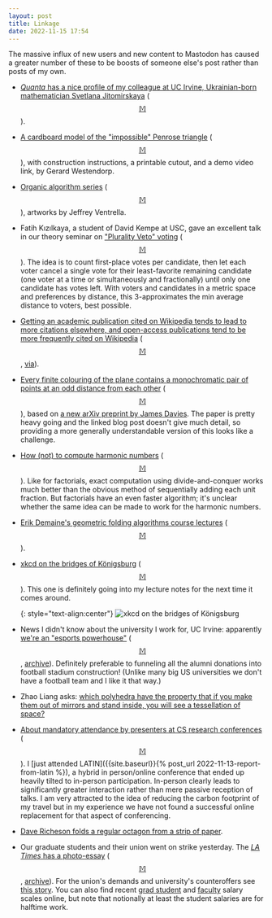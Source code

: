 ```yaml
---
layout: post
title: Linkage
date: 2022-11-15 17:54
---
```

The massive influx of new users and new content to Mastodon has caused a greater number of these to be boosts of someone else's post rather than posts of my own.

* [_Quanta_ has a nice profile of my colleague at UC Irvine, Ukrainian-born mathematician Svetlana Jitomirskaya](https://www.quantamagazine.org/in-math-and-life-svetlana-jitomirskaya-stares-down-complexity-20221101/) <span style="white-space:nowrap">([$$\mathbb{M}$$](https://mathstodon.xyz/@11011110/109269250786290297)).</span>

* [A cardboard model of the "impossible" Penrose triangle](https://westy31.home.xs4all.nl/Penrose/Carboard_Impossible_Penrose_triangle.html) <span style="white-space:nowrap">([$$\mathbb{M}$$](https://mathstodon.xyz/@GerardWestendorp/109259133843305538)),</span> with construction instructions, a printable cutout, and a demo video link, by Gerard Westendorp.

* [Organic algorithm series](https://ventrella.com/organic-algorithm/) <span style="white-space:nowrap">([$$\mathbb{M}$$](https://mathstodon.xyz/@11011110/109282060578920502)),</span> artworks by Jeffrey Ventrella.

* Fatih Kızılkaya, a student of David Kempe at USC, gave an excellent talk in our theory seminar on ["Plurality Veto" voting](https://arxiv.org/abs/2206.07098) <span style="white-space:nowrap">([$$\mathbb{M}$$](https://mathstodon.xyz/@11011110/109288019438622582)).</span> The idea is to count first-place votes per candidate, then let each voter cancel a single vote for their least-favorite remaining candidate (one voter at a time or simultaneously and fractionally) until only one candidate has votes left. With voters and candidates in a metric space and preferences by distance, this 3-approximates the min average distance to voters, best possible.

* [Getting an academic publication cited on Wikipedia tends to lead to more citations elsewhere, and open-access publications tend to be more frequently cited on Wikipedia](https://scholarlykitchen.sspnet.org/2022/11/01/guest-post-wikipedias-citations-are-influencing-scholars-and-publishers/) <span style="white-space:nowrap">([$$\mathbb{M}$$](https://mathstodon.xyz/@11011110/109292417799090772),</span> [via](https://retractionwatch.com/2022/11/05/weekend-reads-double-edition-sciences-nasty-photoshopping-problem-dr-ozs-publication-ban-image-manipulation-detection-software/)).

* [Every finite colouring of the plane contains a monochromatic pair of points at an odd distance from each other](https://gilkalai.wordpress.com/2022/10/19/james-davies-every-finite-colouring-of-the-plane-contains-a-monochromatic-pair-of-points-at-an-odd-distance-from-each-other/) <span style="white-space:nowrap">([$$\mathbb{M}$$](https://mathstodon.xyz/@11011110/109299861480951154)),</span> based on [a new arXiv preprint by James Davies](https://arxiv.org/abs/2209.15598). The paper is pretty heavy going and the linked blog post doesn't give much detail, so providing a more generally understandable version of this looks like a challenge.

* [How (not) to compute harmonic numbers](http://fredrik-j.blogspot.com/2009/02/how-not-to-compute-harmonic-numbers.html) <span style="white-space:nowrap">([$$\mathbb{M}$$](https://mathstodon.xyz/@peterluschny/109280460006661224)).</span> Like for factorials, exact computation using divide-and-conquer works much better than the obvious method of sequentially adding each unit fraction. But factorials have an even faster algorithm; it's unclear whether the same idea can be made to work for the harmonic numbers.

* [Erik Demaine's geometric folding algorithms course lectures](http://courses.csail.mit.edu/6.849/fall12/lectures/C01.html)
 <span style="white-space:nowrap">([$$\mathbb{M}$$](https://mathstodon.xyz/@j2kun/109305200398869548)).</span>

* [xkcd on the bridges of Königsburg](https://xkcd.com/2694/) <span style="white-space:nowrap">([$$\mathbb{M}$$](https://mastodon.xyz/@xkcd/109288968362775008)).</span> This one is definitely going into my lecture notes for the next time it comes around.

  {: style="text-align:center"}
![xkcd on the bridges of Königsburg](https://imgs.xkcd.com/comics/konigsberg.png)

* News I didn't know about the university I work for, UC Irvine: apparently [we're an "esports powerhouse"](https://www.latimes.com/sports/story/2022-11-01/esports-uc-irvine-overwatch-league-of-legends-valorant) <span style="white-space:nowrap">([$$\mathbb{M}$$](https://mathstodon.xyz/@11011110/109322880998262132),</span> [archive](https://web.archive.org/web/20221107065218/https://www.latimes.com/sports/story/2022-11-01/esports-uc-irvine-overwatch-league-of-legends-valorant)). Definitely preferable to funneling all the alumni donations into football stadium construction! (Unlike many big US universities we don't have a football team and I like it that way.)

* Zhao Liang asks: [which polyhedra have the property that if you make them out of mirrors and stand inside, you will see a tessellation of space?](https://mathstodon.xyz/@neozhaoliang/109324352766569049)

* [About mandatory attendance by presenters at CS research conferences](https://discrete-notes.github.io/mandatory-attendance) <span style="white-space:nowrap">([$$\mathbb{M}$$](https://mathstodon.xyz/@11011110/109331612952132380)).</span> I [just attended LATIN]({{site.baseurl}}{% post_url 2022-11-13-report-from-latin %}), a hybrid in person/online conference that ended up heavily tilted to in-person participation. In-person clearly leads to significantly greater interaction rather than mere passive reception of talks. I am very attracted to the idea of reducing the carbon footprint of my travel but in my experience we have not found a successful online replacement for that aspect of conferencing.

* [Dave Richeson folds a regular octagon from a strip of paper](https://mathstodon.xyz/@divbyzero/109314296701448645).

* Our graduate students and their union went on strike yesterday. The [_LA Times_ has a photo-essay](https://www.latimes.com/california/story/2022-11-14/photos-strike-by-48-000-university-of-california-academic-workers-causes-systemwide-disruptions)  <span style="white-space:nowrap">([$$\mathbb{M}$$](https://mathstodon.xyz/@11011110/109345285468088888),</span> [archive](https://web.archive.org/web/20221115011509/https://www.latimes.com/california/story/2022-11-14/photos-strike-by-48-000-university-of-california-academic-workers-causes-systemwide-disruptions)). For the union's demands and university's counteroffers see [this story](https://www.statnews.com/2022/11/14/university-of-california-academic-workers-go-out-on-strike-to-demand-higher-wages/).
You can also find recent [grad student](https://www.ucop.edu/academic-personnel-programs/_files/2022/oct-2021-scales/t22.pdf) and [faculty](https://www.ucop.edu/academic-personnel-programs/_files/2022-23/oct-2022-salary-scales/t1.pdf) salary scales online, but note that notionally at least the student salaries are for halftime work.